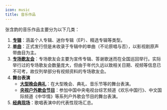 ```yaml
---
icon: music
title: 音乐作品
---
```


张含韵的音乐作品主要分为以下几类：

1. **[专辑](album/)**：涵盖个人专辑、迷你专辑（EP）、精选专辑等类型。
1. **[单曲](single/)**：正式发行但是未收录于专辑中的单曲（不论原唱与否），以影视剧原声带曲目为主。
1. **[专场歌友会](concert/)**：专场歌友会主要为宣传专辑、答谢歌迷而在全国巡回举行。实际举行过的专场歌友会数量庞大，但由于年代久远以致相关日期、视频等信息已不可考，故仅列举部分有视频资料的专场歌友会。
1. **舞台表演**
    - **[大型晚会典礼](stage/gala/)**：在大型晚会、典礼、音乐节等的舞台表演。
    - **[央视户外歌会节目](stage/cctv/)**：参加中国中央电视台综艺频道《欢乐中国行》、中文国际频道《中华情》等系列户外歌会节目的舞台表演。
1. **[经典现场](live/)**：歌唱表演中的代表性现场汇总。
